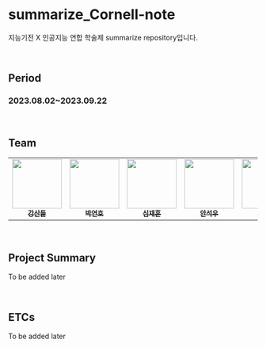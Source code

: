 # summarize_Cornell-note

지능기전 X 인공지능 연합 학술제 summarize repository입니다.

</br>

## Period
### 2023.08.02~2023.09.22

<br/>

## Team


<table align='center'>
    <tbody>
        <tr>
            <td align="center" valign="top" width="14.28%"><a href="https://github.com/ssandree"><img src="https://avatars.githubusercontent.com/u/126396352?v=4" width="100px;"/><br/><sub><b>강산들</b></sub></a><br/></td>
            <td align="center" valign="top" width="14.28%"><a href="https://github.com/YeoNwo19"><img src="https://avatars.githubusercontent.com/u/117068686?v=4" width="100px;"/><br/><sub><b>박연호</b></sub></a><br/></td>          
            <td align="center" valign="top" width="14.28%"><a href="https://github.com/jhoon-Shim"><img src="https://avatars.githubusercontent.com/u/142377486?v=4" width="100px;"/><br/><sub><b>심재훈</b></sub></a><br/></td>          
            <td align="center" valign="top" width="14.28%"><a href="https://github.com/ahnsukwoo"><img src="https://avatars.githubusercontent.com/u/108803131?v=4" width="100px;"/><br/><sub><b>안석우</b></sub></a><br/></td>          
            <td align="center" valign="top" width="14.28%"><a href="https://github.com/InWooOh"><img src="https://avatars.githubusercontent.com/u/101935307?v=4" width="100px;"/><br/><sub><b>오인우</b></sub></a><br/></td>         
        </tr>
    </tbody>
</table>


<br/>

## Project Summary
To be added later

<br/>

## ETCs
To be added later

<br/><br/>
